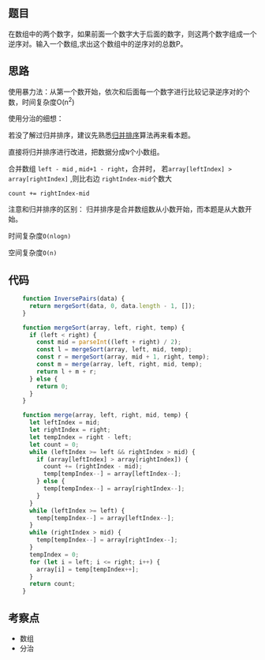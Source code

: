 ## 题目


在数组中的两个数字，如果前面一个数字大于后面的数字，则这两个数字组成一个逆序对。输入一个数组,求出这个数组中的逆序对的总数P。

## 思路


使用暴力法：从第一个数开始，依次和后面每一个数字进行比较记录逆序对的个数，时间复杂度O(n<sup>2</sup>)

使用分治的细想：

若没了解过归并排序，建议先熟悉[归并排序](/算法分类/排序/归并排序.md)算法再来看本题。

直接将归并排序进行改进，把数据分成`N`个小数组。

合并数组 `left - mid` , `mid+1 - right`，合并时， 若`array[leftIndex] > array[rightIndex]` ,则比右边 `rightIndex-mid`个数大

`count += rightIndex-mid`

注意和归并排序的区别： 归并排序是合并数组数从小数开始，而本题是从大数开始。

时间复杂度`O(nlogn)`

空间复杂度`O(n)`

## 代码


```js
    function InversePairs(data) {
      return mergeSort(data, 0, data.length - 1, []);
    }

    function mergeSort(array, left, right, temp) {
      if (left < right) {
        const mid = parseInt((left + right) / 2);
        const l = mergeSort(array, left, mid, temp);
        const r = mergeSort(array, mid + 1, right, temp);
        const m = merge(array, left, right, mid, temp);
        return l + m + r;
      } else {
        return 0;
      }
    }

    function merge(array, left, right, mid, temp) {
      let leftIndex = mid;
      let rightIndex = right;
      let tempIndex = right - left;
      let count = 0;
      while (leftIndex >= left && rightIndex > mid) {
        if (array[leftIndex] > array[rightIndex]) {
          count += (rightIndex - mid);
          temp[tempIndex--] = array[leftIndex--];
        } else {
          temp[tempIndex--] = array[rightIndex--];
        }
      }
      while (leftIndex >= left) {
        temp[tempIndex--] = array[leftIndex--];
      }
      while (rightIndex > mid) {
        temp[tempIndex--] = array[rightIndex--];
      }
      tempIndex = 0;
      for (let i = left; i <= right; i++) {
        array[i] = temp[tempIndex++];
      }
      return count;
    }
```


## 考察点

- 数组
- 分治